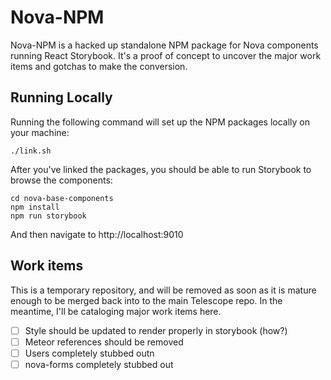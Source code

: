# Nova-NPM

Nova-NPM is a hacked up standalone NPM package for Nova components running React
Storybook. It's a proof of concept to uncover the major work items and gotchas
to make the conversion.

## Running Locally

Running the following command will set up the NPM packages locally on your machine:
```
./link.sh
```

After you've linked the packages, you should be able to run Storybook to browse
the components:
```
cd nova-base-components
npm install
npm run storybook
```

And then navigate to http://localhost:9010

## Work items

This is a temporary repository, and will be removed as soon as it is mature
enough to be merged back into to the main Telescope repo. In the meantime, I'll
be cataloging major work items here.

- [ ] Style should be updated to render properly in storybook (how?)
- [ ] Meteor references should be removed
- [ ] Users completely stubbed outn
- [ ] nova-forms completely stubbed out

